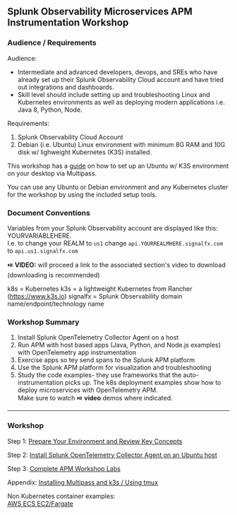 ## Splunk Observability Microservices APM Instrumentation Workshop

### Audience / Requirements

Audience:
* Intermediate and advanced developers, devops, and SREs who have already set up their Splunk Observability Cloud account and have tried out integrations and dashboards.
* Skill level should include setting up and troubleshooting Linux and Kubernetes environments as well as deploying modern applications i.e. Java 8, Python, Node.

Requirements:   
1. Splunk Observability Cloud Account
2. Debian (i.e. Ubuntu) Linux environment with minimum 8G RAM and 10G disk w/ lighweight Kubernetes (K3S) installed. 

This workshop has a [guide](./workshop-steps/1-prep.md) on how to set up an Ubuntu w/ K3S environment on your desktop via Multipass.  

You can use any Ubuntu or Debian environment and any Kubernetes cluster for the workshop by using the included setup tools.  

### Document Conventions

Variables from your Splunk Observability account are displayed like this: YOURVARIABLEHERE.   
I.e. to change your REALM to `us1` change `api.YOURREALMHERE.signalfx.com` to `api.us1.signalfx.com`  

:play_or_pause_button: **VIDEO:** will proceed a link to the associated section's video to download (downloading is recommended)  

k8s = Kubernetes
k3s = a lightweight Kubernetes from Rancher (https://www.k3s.io)
signalfx = Splunk Observability domain name/endpoint/technology name

### Workshop Summary

1. Install Splunk OpenTelemetry Collector Agent on a host
2. Run APM with host based apps (Java, Python, and Node.js examples) with OpenTelemetry app instrumentation
4. Exercise apps so tey send spans to the Splunk APM platform
5. Use the Splunk APM platform for visualization and troubleshooting
6. Study the code examples- they use frameworks that the auto-instrumentation picks up. The k8s deployment examples show how to deploy microservices with OpenTelemetry APM.  
   Make sure to watch :play_or_pause_button: **video** demos where indicated.

***

### Workshop

Step 1: [Prepare Your Environment and Review Key Concepts](./workshop-steps/1-prep.md)  

Step 2: [Install Splunk OpenTelemetry Collector Agent on an Ubuntu host](./workshop-steps/2-otelagent.md)  

Step 3: [Complete APM Workshop Labs](./workshop-steps/3-workshop-labs.md)  

Appendix: [Installing Multipass and k3s / Using tmux](./workshop-steps/4-appendix.md)

Non Kubernetes container examples:  
[AWS ECS EC2/Fargate ](misc)